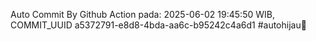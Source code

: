 Auto Commit By Github Action pada: 2025-06-02 19:45:50 WIB, COMMIT_UUID a5372791-e8d8-4bda-aa6c-b95242c4a6d1 #autohijau🗿
